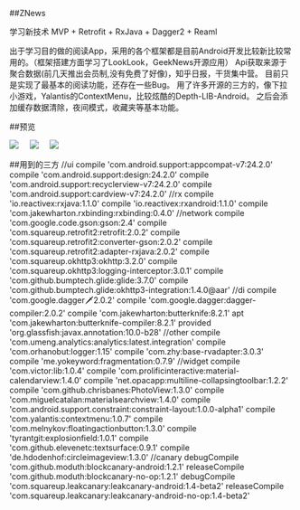 ##ZNews


学习新技术  MVP + Retrofit + RxJava + Dagger2  + Reaml

 出于学习目的做的阅读App，采用的各个框架都是目前Android开发比较新比较常用的。（框架搭建方面学习了LookLook，GeekNews开源应用）
 Api获取来源于聚合数据(前几天推出会员制,没有免费了好像)，知乎日报，干货集中营。
 目前只是实现了最基本的阅读功能，还存在一些Bug。
 用了许多开源的三方的，像下拉小游戏，Yalantis的ContextMenu，比较炫酷的Depth-LIB-Android。
 之后会添加缓存数据清除，夜间模式，收藏夹等基本功能。

##预览

![](https://github.com/smilEdit/EShare/blob/master/screenshots/aboutme.gif) &nbsp;&nbsp;&nbsp;
![](https://github.com/smilEdit/EShare/blob/master/screenshots/tulin.gif) &nbsp;&nbsp;&nbsp;
![](https://github.com/smilEdit/EShare/blob/master/screenshots/youxi.gif)


##用到的三方
    //ui
    compile 'com.android.support:appcompat-v7:24.2.0'
    compile 'com.android.support:design:24.2.0'
    compile 'com.android.support:recyclerview-v7:24.2.0'
    compile 'com.android.support:cardview-v7:24.2.0'
    //rx
    compile 'io.reactivex:rxjava:1.1.0'
    compile 'io.reactivex:rxandroid:1.1.0'
    compile 'com.jakewharton.rxbinding:rxbinding:0.4.0'
    //network
    compile 'com.google.code.gson:gson:2.4'
    compile 'com.squareup.retrofit2:retrofit:2.0.2'
    compile 'com.squareup.retrofit2:converter-gson:2.0.2'
    compile 'com.squareup.retrofit2:adapter-rxjava:2.0.2'
    compile 'com.squareup.okhttp3:okhttp:3.2.0'
    compile 'com.squareup.okhttp3:logging-interceptor:3.0.1'
    compile 'com.github.bumptech.glide:glide:3.7.0'
    compile 'com.github.bumptech.glide:okhttp3-integration:1.4.0@aar'
    //di
    compile 'com.google.dagger:dagger:2.0.2'
    compile 'com.google.dagger:dagger-compiler:2.0.2'
    compile 'com.jakewharton:butterknife:8.2.1'
    apt 'com.jakewharton:butterknife-compiler:8.2.1'
    provided 'org.glassfish:javax.annotation:10.0-b28'
    //other
    compile 'com.umeng.analytics:analytics:latest.integration'
    compile 'com.orhanobut:logger:1.15'
    compile 'com.zhy:base-rvadapter:3.0.3'
    compile 'me.yokeyword:fragmentation:0.7.9'
    //widget
    compile 'com.victor:lib:1.0.4'
    compile 'com.prolificinteractive:material-calendarview:1.4.0'
    compile 'net.opacapp:multiline-collapsingtoolbar:1.2.2'
    compile 'com.github.chrisbanes:PhotoView:1.3.0'
    compile 'com.miguelcatalan:materialsearchview:1.4.0'
    compile 'com.android.support.constraint:constraint-layout:1.0.0-alpha1'
    compile 'com.yalantis:contextmenu:1.0.7'
    compile 'com.melnykov:floatingactionbutton:1.3.0'
    compile 'tyrantgit:explosionfield:1.0.1'
    compile 'com.github.elevenetc:textsurface:0.9.1'
    compile 'de.hdodenhof:circleimageview:1.3.0'
    //canary
    debugCompile 'com.github.moduth:blockcanary-android:1.2.1'
    releaseCompile 'com.github.moduth:blockcanary-no-op:1.2.1'
    debugCompile 'com.squareup.leakcanary:leakcanary-android:1.4-beta2'
    releaseCompile 'com.squareup.leakcanary:leakcanary-android-no-op:1.4-beta2'


